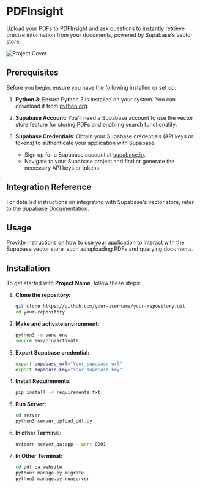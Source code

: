 # PDFInsight
Upload your PDFs to PDFInsight and ask questions to instantly retrieve precise information from your documents, powered by Supabase's vector store.

![Project Cover](https://github.com/dhruvldrp9/PDFInsight/blob/main/pdf_qa_website/PDFInsight.jpeg)

## Prerequisites

Before you begin, ensure you have the following installed or set up:

1. **Python 3**: Ensure Python 3 is installed on your system. You can download it from [python.org](https://www.python.org/downloads/).

2. **Supabase Account**: You'll need a Supabase account to use the vector store feature for storing PDFs and enabling search functionality.

3. **Supabase Credentials**: Obtain your Supabase credentials (API keys or tokens) to authenticate your application with Supabase.

   - Sign up for a Supabase account at [supabase.io](https://supabase.io/).
   - Navigate to your Supabase project and find or generate the necessary API keys or tokens.

## Integration Reference

For detailed instructions on integrating with Supabase's vector store, refer to the [Supabase Documentation](https://python.langchain.com/v0.2/docs/integrations/vectorstores/supabase/).

## Usage

Provide instructions on how to use your application to interact with the Supabase vector store, such as uploading PDFs and querying documents.


## Installation

To get started with **Project Name**, follow these steps:

1. **Clone the repository:**

   ```bash
   git clone https://github.com/your-username/your-repository.git
   cd your-repository
2. **Make and activate environment:**

   ```bash
   python3 -m venv env
   source env/bin/activate
3. **Export Supabase credential:**

   ```bash
   export supabase_url="Your_supabase_url"
   export supabase_key="Your_supabase_key"
4. **Install Requirements:**

   ```bash
   pip install -r requirements.txt
5. **Run Server:**

   ```bash
   cd server
   python3 server_upload_pdf.py
6. **In other Terminal:**

   ```bash
   uvicorn server_qa:app --port 8001
7. **In Other Terminal:**
   ```bash
   cd pdf_qa_website
   python3 manage.py migrate
   python3 manage.py runserver
